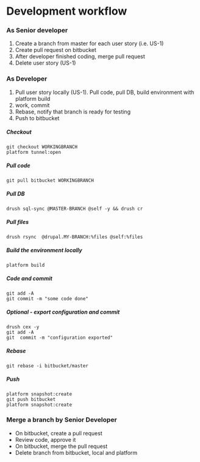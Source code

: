 # Development workflow

### As Senior developer

1. Create a branch from master for each user story \(i.e. US-1\)
2. Create pull request on bitbucket
3. After developer finished coding, merge pull request
4. Delete user story \(US-1\)

### As Developer

1. Pull user story locally \(US-1\). Pull code, pull DB, build environment with platform build
2. work, commit
3. Rebase, notify that branch is ready for testing
4. Push to bitbucket

##### Checkout

```
git checkout WORKINGBRANCH
platform tunnel:open
```

##### Pull code

```
git pull bitbucket WORKINGBRANCH
```

##### Pull DB

```
drush sql-sync @MASTER-BRANCH @self -y && drush cr
```

##### Pull files

```
drush rsync  @drupal.MY-BRANCH:%files @self:%files
```

##### Build the environment locally

```
platform build
```

##### Code and commit

```
git add -A
git commit -m "some code done"
```

##### Optional - export configuration and commit

```
drush cex -y
git add -A
git  commit -m "configuration exported"
```

##### Rebase

```
git rebase -i bitbucket/master
```

##### Push

```
platform snapshot:create
git push bitbucket
platform snapshot:create
```

### Merge a branch by Senior Developer

* On bitbucket, create a pull request
* Review code, approve it
* On bitbucket, merge the pull request
* Delete branch from bitbucket, local and platform




